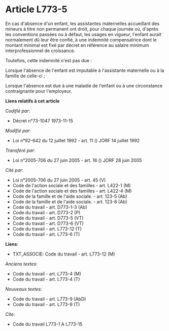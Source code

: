 # Article L773-5

En cas d'absence d'un enfant, les assistantes maternelles accueillant des mineurs à titre non permanent ont droit, pour
chaque journée où, d'après les conventions passées ou à défaut, les usages en vigueur, l'enfant aurait normalement dû leur
être confié, à une indemnité compensatrice dont le montant minimal est fixé par décret en référence au salaire minimum
interprofessionnel de croissance.

Toutefois, cette indemnité n'est pas due :

Lorsque l'absence de l'enfant est imputable à l'assistante maternelle ou à la famille de celle-ci ;

Lorsque l'absence est due à une maladie de l'enfant ou à une circonstance contraignante pour l'employeur.

**Liens relatifs à cet article**

_Codifié par_:

  - Décret n°73-1047 1973-11-15

_Modifié par_:

  - Loi n°92-642 du 12 juillet 1992 - art. 11 () JORF 14 juillet 1992

_Transféré par_:

  - Loi n°2005-706 du 27 juin 2005 - art. 16 () JORF 28 juin 2005

_Cité par_:

  - Loi n°2005-706 du 27 juin 2005 - art. 45 (V)
  - Code de l'action sociale et des familles - art. L422-1 (M)
  - Code de l'action sociale et des familles - art. L422-4 (M)
  - Code de la famille et de l'aide sociale. - art. 123-5 (Ab)
  - Code de la famille et de l'aide sociale. - art. 123-8 (Ab)
  - Code du travail - art. D773-1-3 (Ab)
  - Code du travail - art. D773-2 (P)
  - Code du travail - art. D773-5 (VT)
  - Code du travail - art. D773-6 (VT)
  - Code du travail - art. L773-12 (T)
  - Code du travail - art. L773-6 (T)

**Liens**:

  - TXT_ASSOCIE: Code du travail - art. L773-12 (M)

_Anciens textes_:

  - Code du travail - art. L773-4 (M)
  - Code du travail - art. L773-4 (T)

_Nouveaux textes_:

  - Code du travail - art. L773-9 (AbD)
  - Code du travail - art. L773-9 (T)

_Cite_:

  - Code du travail L773-1 A L773-15
